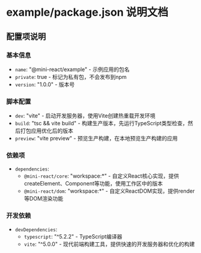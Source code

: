# example/package.json 说明文档

## 配置项说明

### 基本信息
- `name`: "@mini-react/example" - 示例应用的包名
- `private`: true - 标记为私有包，不会发布到npm
- `version`: "1.0.0" - 版本号

### 脚本配置
- `dev`: "vite" - 启动开发服务器，使用Vite创建热重载开发环境
- `build`: "tsc && vite build" - 构建生产版本，先运行TypeScript类型检查，然后打包应用优化后的版本
- `preview`: "vite preview" - 预览生产构建，在本地预览生产构建的应用

### 依赖项
- `dependencies`:
  - `@mini-react/core`: "workspace:*" - 自定义React核心实现，提供createElement、Component等功能，使用工作区中的版本
  - `@mini-react/dom`: "workspace:*" - 自定义ReactDOM实现，提供render等DOM渲染功能

### 开发依赖
- `devDependencies`:
  - `typescript`: "^5.2.2" - TypeScript编译器
  - `vite`: "^5.0.0" - 现代前端构建工具，提供快速的开发服务器和优化的构建 